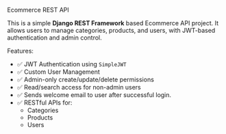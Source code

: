 Ecommerce REST API

This is a simple **Django REST Framework** based Ecommerce API project. 
It allows users to manage categories, products, and users, with JWT-based authentication and admin control.

Features:

- ✅ JWT Authentication using `SimpleJWT`
- ✅ Custom User Management
- ✅ Admin-only create/update/delete permissions
- ✅ Read/search access for non-admin users
- ✅ Sends welcome email to user after successful login.
- ✅ RESTful APIs for:
  - Categories
  - Products
  - Users

